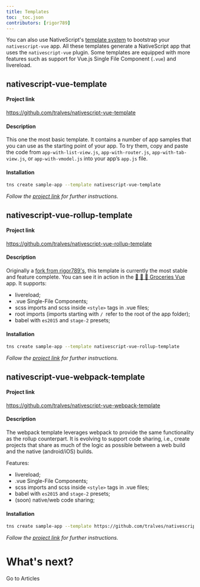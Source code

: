 ```yaml
---
title: Templates
toc: _toc.json
contributors: [rigor789]
---
```


You can also use NativeScript's [template system](https://docs.nativescript.org/tooling/app-templates) to bootstrap your `nativescript-vue` app. All these templates generate a NativeScript app that uses the `nativescript-vue` plugin. Some templates are equipped with more features such as support for Vue.js Single File Component (`.vue`) and livereload.

## nativescript-vue-template

#### Project link

https://github.com/tralves/nativescript-vue-template

#### Description

This one the most basic template. It contains a number of app samples that you can use as the starting point of your app. To try them, copy and paste the code from `app-with-list-view.js`, `app-with-router.js`, `app-with-tab-view.js`, or `app-with-vmodel.js` into your app’s `app.js` file.

#### Installation

```sh
tns create sample-app --template nativescript-vue-template
```
*Follow the [project link](https://github.com/tralves/nativescript-vue-template) for further instructions.*

## nativescript-vue-rollup-template

#### Project link

https://github.com/tralves/nativescript-vue-rollup-template

#### Description
Originally a [fork from rigor789's](https://github.com/rigor789/nativescript-vue-rollup-template), this template is currently the most stable and feature complete. You can see it in action in the [🍏 🍍 🍓 Groceries Vue](https://github.com/tralves/groceries-ns-vue) app.
It supports:

- livereload;
- .vue Single-File Components;
- scss imports and scss inside `<style>` tags in .vue files;
- root imports (imports starting with `/ `refer to the root of the app folder);
- babel with `es2015` and `stage-2` presets;

#### Installation
```sh
tns create sample-app --template nativescript-vue-rollup-template
```
*Follow the [project link](https://github.com/tralves/nativescript-vue-rollup-template) for further instructions.*

## nativescript-vue-webpack-template

#### Project link

https://github.com/tralves/nativescript-vue-webpack-template

#### Description

The webpack template leverages webpack to provide the same functionality as the rollup counterpart. It is evolving to support code sharing, i.e., create projects that share as much of the logic as possible between a web build and the native (android/iOS) builds.

 Features:

- livereload;
- .vue Single-File Components;
- scss imports and scss inside `<style>` tags in .vue files;
- babel with `es2015` and `stage-2` presets;
- (soon) native/web code sharing;

#### Installation
```sh
tns create sample-app --template https://github.com/tralves/nativescript-vue-webpack-template
```
*Follow the [project link](https://github.com/tralves/nativescript-vue-webpack-template) for further instructions.*

# What's next?

<a router-link="/articles" class="docute-button docute-button-success">
    Go to Articles
</a>
